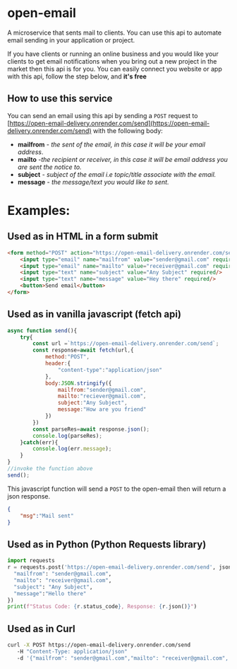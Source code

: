 # open-email
A microservice that sents mail to clients. You can use this api to automate email sending in your application or project.


If you have clients or running an online business and you would like your clients to get email notifications when you bring out a new project in the market then this api is for you.
You can easily connect you website or app with this api, follow the step below, and __it's free__

## How to use this service 
You can send an email using this api by sending a `POST` request to [https://open-email-delivery.onrender.com/send](https://open-email-delivery.onrender.com/send)  with the following body:
* __mailfrom__ - _the sent of the email, in this case it will be your email address_.
* __mailto__ -_the recipient or receiver, in this case it will be email address you are sent the notice to._
* __subject__ - _subject of the email i.e topic/title associate with the email._
* __message__ - _the message/text you would like to sent._

# Examples:

## Used as in HTML in a form submit
```html
<form method="POST" action="https://open-email-delivery.onrender.com/send">
    <input type="email" name="mailfrom" value="sender@gmail.com" required/>
    <input type="email" name="mailto" value="receiver@gmail.com" required/>
    <input type="text" name="subject" value="Any Subject" required/>
    <input type="text" name="message" value="Hey there" required/>
    <button>Send email</button>
</form>
```


## Used as in vanilla javascript (fetch api)

```javascript
async function send(){
    try{
        const url =`https://open-email-delivery.onrender.com/send`;
        const response=await fetch(url,{
            method:"POST",
            header:{
                "content-type":"application/json"
            },
            body:JSON.stringify({
                mailfrom:"sender@gmail.com",
                mailto:"reciever@gmail.com",
                subject:"Any Subject",
                message:"How are you friend"
            })
        })
        const parseRes=await response.json();
        console.log(parseRes);
    }catch(err){
        console.log(err.message);
    }
}
//invoke the function above
send();
```

This javascript function will send a `POST` to the open-email then will return a json response.
```json
{
    "msg":"Mail sent"
}
```

## Used as in Python (Python Requests library)
```python
import requests
r = requests.post('https://open-email-delivery.onrender.com/send', json={
  "mailfrom": "sender@gmail.com",
  "mailto": "receiver@gmail.com",
  "subject": "Any Subject",
  "message":"Hello there"
})
print(f"Status Code: {r.status_code}, Response: {r.json()}")
```

## Used as in Curl
```bash
curl -X POST https://open-email-delivery.onrender.com/send 
   -H "Content-Type: application/json"
   -d '{"mailfrom": "sender@gmail.com","mailto": "receiver@gmail.com", "subject": "Any Subject","message": "Hello there"}'  
```